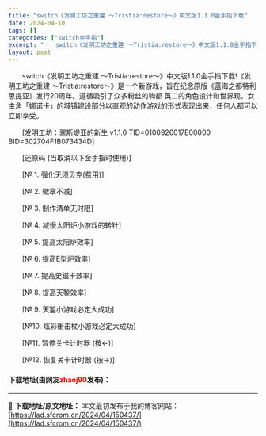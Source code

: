 ```yaml
---
title: "switch《发明工坊之重建 ～Tristia:restore～》中文版1.1.0金手指下载"
date: 2024-04-10
tags: []
categories: ["switch金手指"]
excerpt: "　　switch《发明工坊之重建 ～Tristia:restore～》中文版1.1.0金手指下载!《发明工坊之重建 ～Tristia:restore～》是一个新游戏，旨在纪念原版《蓝海之都特利思提亚》发行20周年。遵循吸引了众多粉丝的驹都 英二的角色设计和世界观，女主角「娜诺卡」的城镇建设部分以直观&hellip;"
layout: post
---
```


 <p>　　switch《发明工坊之重建 ～Tristia:restore～》中文版1.1.0金手指下载!《发明工坊之重建 ～Tristia:restore～》是一个新游戏，旨在纪念原版《蓝海之都特利思提亚》发行20周年。遵循吸引了众多粉丝的驹都 英二的角色设计和世界观，女主角「娜诺卡」的城镇建设部分以直观的动作游戏的形式表现出来，任何人都可以立即享受。</p> <p>　　[发明工坊：翠斯堤亚的新生 v1.1.0 TID=0100926017E00000 BID=302704F1B073434D]</p> <p>　　[还原码 (当取消以下金手指时使用)]</p> <p>　　[№ 1. 强化无须贝克(费用)]</p> <p>　　[№ 2. 徽章不减]</p> <p>　　[№ 3. 制作清单无时限]</p> <p>　　[№ 4. 减慢太阳炉小游戏的转针]</p> <p>　　[№ 5. 提高太阳炉效率]</p> <p>　　[№ 6. 提高E型炉效率]</p> <p>　　[№ 7. 提高史鎡卡效率]</p> <p>　　[№ 8. 提高天錾效率]</p> <p>　　[№ 9. 天錾小游戏必定大成功]</p> <p>　　[№10. 炫彩衝击杖小游戏必定大成功]</p> <p>　　[№11. 暂停关卡计时器 (按&larr;)]</p> <p>　　[№12. 恢复关卡计时器 (按&rarr;)]</p> <p><h4>下载地址(由网友<font color="red">zhaoj90</font>发布)：</h4></p> 

---
📖 **下载地址/原文地址：** 本文最初发布于我的博客网站：[https://lad.sfcrom.cn/2024/04/150437/](https://lad.sfcrom.cn/2024/04/150437/)
